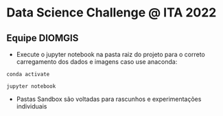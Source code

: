 # Data Science Challenge @ ITA 2022
## Equipe DIOMGIS

- Execute o jupyter notebook na pasta raiz do projeto para o correto carregamento dos dados e imagens
caso use anaconda:

`conda activate`

`jupyter notebook`

- Pastas Sandbox são voltadas para rascunhos e experimentações individuais
